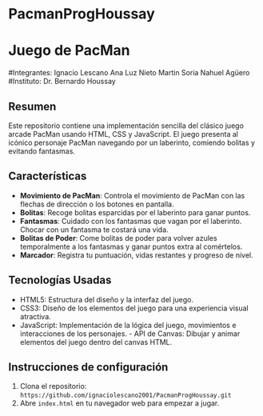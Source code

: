 # PacmanProgHoussay
# Juego de PacMan
#Integrantes:
Ignacio Lescano
Ana Luz Nieto
Martin Soria
Nahuel Agüero
#Instituto: Dr. Bernardo Houssay
## Resumen
Este repositorio contiene una implementación sencilla del clásico juego arcade PacMan usando HTML, CSS y JavaScript. El juego presenta al icónico personaje PacMan navegando por un laberinto, comiendo bolitas y evitando fantasmas.

## Características
- **Movimiento de PacMan**: Controla el movimiento de PacMan con las flechas de dirección o los botones en pantalla.
- **Bolitas**: Recoge bolitas esparcidas por el laberinto para ganar puntos.
- **Fantasmas**: Cuidado con los fantasmas que vagan por el laberinto. Chocar con un fantasma te costará una vida.
- **Bolitas de Poder**: Come bolitas de poder para volver azules temporalmente a los fantasmas y ganar puntos extra al comértelos.
- **Marcador**: Registra tu puntuación, vidas restantes y progreso de nivel.

## Tecnologías Usadas
- HTML5: Estructura del diseño y la interfaz del juego.
- CSS3: Diseño de los elementos del juego para una experiencia visual atractiva.
- JavaScript: Implementación de la lógica del juego, movimientos e interacciones de los personajes. - API de Canvas: Dibujar y animar elementos del juego dentro del canvas HTML.

## Instrucciones de configuración
1. Clona el repositorio: `https://github.com/ignaciolescano2001/PacmanProgHoussay.git`
2. Abre `index.html` en tu navegador web para empezar a jugar.

